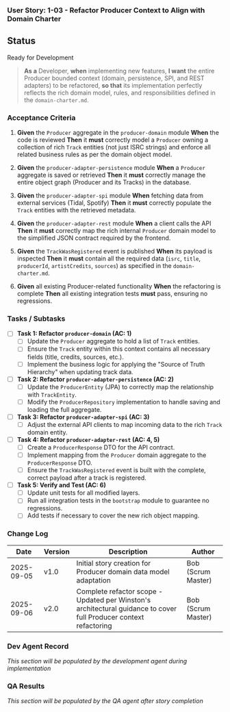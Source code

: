 ### User Story: 1-03 - Refactor Producer Context to Align with Domain Charter

## Status
Ready for Development

> **As a** Developer, **when** implementing new features, **I want** the entire Producer bounded context (domain, persistence, SPI, and REST adapters) to be refactored, **so that** its implementation perfectly reflects the rich domain model, rules, and responsibilities defined in the `domain-charter.md`.

### Acceptance Criteria

1.  **Given** the `Producer` aggregate in the `producer-domain` module
    **When** the code is reviewed
    **Then** it **must** correctly model a `Producer` owning a collection of rich `Track` entities (not just ISRC strings) and enforce all related business rules as per the domain object model.

2.  **Given** the `producer-adapter-persistence` module
    **When** a `Producer` aggregate is saved or retrieved
    **Then** it **must** correctly manage the entire object graph (Producer and its Tracks) in the database.

3.  **Given** the `producer-adapter-spi` module
    **When** fetching data from external services (Tidal, Spotify)
    **Then** it **must** correctly populate the `Track` entities with the retrieved metadata.

4.  **Given** the `producer-adapter-rest` module
    **When** a client calls the API
    **Then** it **must** correctly map the rich internal `Producer` domain model to the simplified JSON contract required by the frontend.

5.  **Given** the `TrackWasRegistered` event is published
    **When** its payload is inspected
    **Then** it **must** contain all the required data (`isrc`, `title`, `producerId`, `artistCredits`, `sources`) as specified in the `domain-charter.md`.

6.  **Given** all existing Producer-related functionality
    **When** the refactoring is complete
    **Then** all existing integration tests **must** pass, ensuring no regressions.

### Tasks / Subtasks

- [ ] **Task 1: Refactor `producer-domain` (AC: 1)**
  - [ ] Update the `Producer` aggregate to hold a list of `Track` entities.
  - [ ] Ensure the `Track` entity within this context contains all necessary fields (title, credits, sources, etc.).
  - [ ] Implement the business logic for applying the "Source of Truth Hierarchy" when updating track data.

- [ ] **Task 2: Refactor `producer-adapter-persistence` (AC: 2)**
  - [ ] Update the `ProducerEntity` (JPA) to correctly map the relationship with `TrackEntity`.
  - [ ] Modify the `ProducerRepository` implementation to handle saving and loading the full aggregate.

- [ ] **Task 3: Refactor `producer-adapter-spi` (AC: 3)**
  - [ ] Adjust the external API clients to map incoming data to the rich `Track` domain entity.

- [ ] **Task 4: Refactor `producer-adapter-rest` (AC: 4, 5)**
  - [ ] Create a `ProducerResponse` DTO for the API contract.
  - [ ] Implement mapping from the `Producer` domain aggregate to the `ProducerResponse` DTO.
  - [ ] Ensure the `TrackWasRegistered` event is built with the complete, correct payload after a track is registered.

- [ ] **Task 5: Verify and Test (AC: 6)**
  - [ ] Update unit tests for all modified layers.
  - [ ] Run all integration tests in the `bootstrap` module to guarantee no regressions.
  - [ ] Add tests if necessary to cover the new rich object mapping.

### Change Log

| Date | Version | Description | Author |
|------|---------|-------------|---------|
| 2025-09-05 | v1.0 | Initial story creation for Producer domain data model adaptation | Bob (Scrum Master) |
| 2025-09-06 | v2.0 | Complete refactor scope - Updated per Winston's architectural guidance to cover full Producer context refactoring | Bob (Scrum Master) |

### Dev Agent Record

*This section will be populated by the development agent during implementation*

### QA Results

*This section will be populated by the QA agent after story completion*